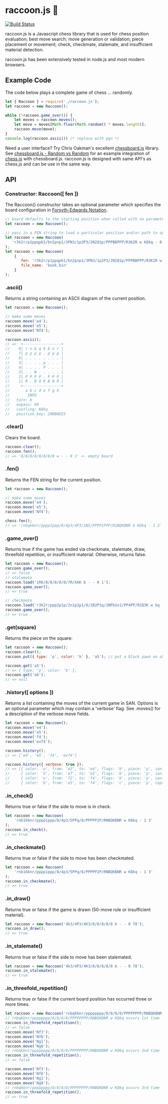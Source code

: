 # raccoon.js 🦝

[![Build Status](https://travis-ci.org/medegw01/raccoon.js.svg?branch=master)](https://travis-ci.org/medegw01/raccoon.js)

raccoon.js is a Javascript chess library that is used for chess position evaluation; best move search; move generation 
or validation; piece placement or movement; check, checkmate, stalemate, and insufficient material detection. 

raccoon.js has been extensively tested in node.js and most modern browsers.

## Example Code

The code below plays a complete game of chess ... randomly.

```js
let { Raccoon } = require('./raccoon.js');
let raccoon = new Raccoon();

while (!raccoon.game_over()) {
    let moves = raccoon.moves();
    let move = moves[Math.floor(Math.random() * moves.length)];
    raccoon.move(move);
}
console.log(raccoon.ascii()) /* replace with pgn */
```

Need a user interface? Try Chris Oakman's excellent
[chessboard.js](http://chessboardjs.com) library. See
[chessboard.js - Random vs Random](http://chessboardjs.com/examples#5002) for
an example integration of [chess.js](https://github.com/jhlywa/chess.js) with chessboard.js. raccoon.js is designed with same
API's as chess.js and can be use  in the same way.

## API

### Constructor: Raccoon([ fen ])

The Raccoon() constructor takes an optional parameter which specifies the board configuration
in [Forsyth-Edwards Notation](http://en.wikipedia.org/wiki/Forsyth%E2%80%93Edwards_Notation).

```js
// board defaults to the starting position when called with no parameters
let raccoon = new Raccoon();

// pass in a FEN string to load a particular position and/or path to opening book
let raccoon = new Raccoon(
   'r3k2r/p1ppqpb1/bn2pnp1/3PN3/1p2P3/2N2Q1p/PPPBBPPP/R3K2R w KQkq - 0 1'
);
let raccoon = new Raccoon(
    {
       fen: 'r3k2r/p1ppqpb1/bn2pnp1/3PN3/1p2P3/2N2Q1p/PPPBBPPP/R3K2R w KQkq - 0 1',
       file_name: 'book.bin'
    }
);
```

### .ascii()

Returns a string containing an ASCII diagram of the current position.

```js
let raccoon = new Raccoon();

// make some moves
raccoon.move('e4');
raccoon.move('e5');
raccoon.move('Nf4');

raccoon.ascii();
// =>  +-----------------+
//    8| r n b q k b n r | 
//    7| p p p p . p p p | 
//    6| . . . . . . . . | 
//    5| . . . . p . . . | 
//    4| . . . . P . . . | 
//    3| . . N . . . . . | 
//    2| P P P P . P P P | 
//    1| R . B Q K B N R | 
//     +-----------------+
//       a b c d e f g h
//        INFO         
//   turn: b
//   enpass: 99
//   castling: KQkq
//   position_key: 28BB8EE5
```

### .clear()

Clears the board.

```js
raccoon.clear();
raccoon.fen();
// => '8/8/8/8/8/8/8/8 w - - 0 1' <- empty board
```

### .fen()
Returns the FEN string for the current position.

```js
let raccoon = new Raccoon();

// make some moves
raccoon.move('e4');
raccoon.move('e5');
raccoon.move('Nf4');

chess.fen();
// => 'rnbqkbnr/pppp1ppp/8/4p3/4P3/2N5/PPPP1PPP/R1BQKBNR b KQkq - 1 2'
```

### .game_over()

Returns true if the game has ended via checkmate, stalemate, draw, threefold repetition, or insufficient material. Otherwise, returns false.

```js
let raccoon = new Raccoon();
raccoon.game_over();
// => false
// stalemate
raccoon.load('1R6/8/8/8/8/8/7R/k6K b - - 0 1');
raccoon.game_over();
// => true

// checkmate
raccoon.load('r3k2r/ppp2p1p/2n1p1p1/8/2B2P1q/2NPb1n1/PP4PP/R2Q3K w kq - 0 8')
raccoon.game_over();
// => true
```
### .get(square)

Returns the piece on the square:

```js
let raccoon = new Raccoon();
raccoon.clear();
raccoon.put({ type: 'p', color: 'b' }, 'a5'); // put a black pawn on a5

raccoon.get('a5');
// => { type: 'p', color: 'b' },
raccoon.get('a6');
// => null
```

### .history([ options ])

Returns a list containing the moves of the current game in SAN. Options is an optional
parameter which may contain a 'verbose' flag. See .moves() for a description of the
verbose move fields.

```js
let raccoon = new Raccoon();
raccoon.move('e4');
raccoon.move('e5');
raccoon.move('f4');
raccoon.move('exf4');

raccoon.history();
// => ['e4', 'e5', 'f4', 'exf4']

raccoon.history({ verbose: true });
// => [{ color: 'w', from: 'e2', to: 'e4', flags: 'b', piece: 'p', san: 'e4' },
//     { color: 'b', from: 'e7', to: 'e5', flags: 'b', piece: 'p', san: 'e5' },
//     { color: 'w', from: 'f2', to: 'f4', flags: 'b', piece: 'p', san: 'f4' },
//     { color: 'b', from: 'e5', to: 'f4', flags: 'c', piece: 'p', captured: 'p', san: 'exf4' }]
```

### .in_check()

Returns true or false if the side to move is in check.

```js
let raccoon = new Raccoon(
    'rnb1kbnr/pppp1ppp/8/4p3/5PPq/8/PPPPP2P/RNBQKBNR w KQkq - 1 3'
);
raccoon.in_check();
// => true
```

### .in_checkmate()

Returns true or false if the side to move has been checkmated.

```js
let raccoon = new Raccoon(
    'rnb1kbnr/pppp1ppp/8/4p3/5PPq/8/PPPPP2P/RNBQKBNR w KQkq - 1 3'
);
raccoon.in_checkmate();
// => true
```

### .in_draw()

Returns true or false if the game is drawn (50-move rule or insufficient material).

```js
let raccoon = new Raccoon('4k3/4P3/4K3/8/8/8/8/8 b - - 0 78');
raccoon.in_draw();
// => true
```

### .in_stalemate()

Returns true or false if the side to move has been stalemated.

```js
let raccoon = new Raccoon('4k3/4P3/4K3/8/8/8/8/8 b - - 0 78');
raccoon.in_stalemate();
// => true
```

### .in_threefold_repetition()

Returns true or false if the current board position has occurred three or more
times.

```js
let raccoon = new Raccoon('rnbqkbnr/pppppppp/8/8/8/8/PPPPPPPP/RNBQKBNR w KQkq - 0 1');
// rnbqkbnr/pppppppp/8/8/8/8/PPPPPPPP/RNBQKBNR w KQkq occurs 1st time
raccoon.in_threefold_repetition();
// => false
raccoon.move('Nf3');
raccoon.move('Nf6');
raccoon.move('Ng1');
raccoon.move('Ng8');
// rnbqkbnr/pppppppp/8/8/8/8/PPPPPPPP/RNBQKBNR w KQkq occurs 2nd time
raccoon.in_threefold_repetition();
// => false

raccoon.move('Nf3');
raccoon.move('Nf6');
raccoon.move('Ng1');
raccoon.move('Ng8');
// rnbqkbnr/pppppppp/8/8/8/8/PPPPPPPP/RNBQKBNR w KQkq occurs 3rd time
raccoon.in_threefold_repetition();
// => true
```
